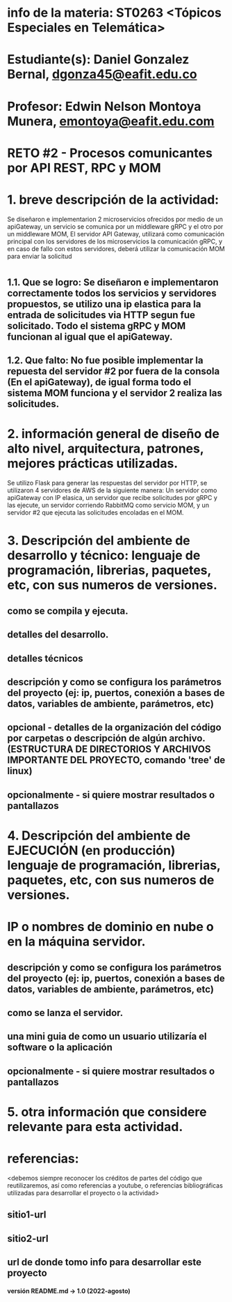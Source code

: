 # info de la materia: ST0263 <Tópicos Especiales en Telemática>
#
# Estudiante(s): Daniel Gonzalez Bernal, dgonza45@eafit.edu.co
#
# Profesor: Edwin Nelson Montoya Munera, emontoya@eafit.edu.com
#
# RETO #2 - Procesos comunicantes por API REST, RPC y MOM
#
# 1. breve descripción de la actividad:
Se diseñaron e implementarion 2 microservicios ofrecidos por medio de un apiGateway, un servicio se comunica por un middleware gRPC y el otro por un middleware MOM, El servidor API Gateway, utilizará como comunicación principal con los servidores de los microservicios la comunicación gRPC, y en caso de fallo con estos servidores, deberá utilizar la comunicación MOM para enviar la solicitud
#
## 1.1. Que se logro: Se diseñaron e implementaron correctamente todos los servicios y servidores propuestos, se utilizo una ip elastica para la entrada de solicitudes via HTTP segun fue solicitado. Todo el sistema gRPC y MOM funcionan al igual que el apiGateway.

## 1.2. Que falto: No fue posible implementar la repuesta del servidor #2 por fuera de la consola (En el apiGateway), de igual forma todo el sistema MOM funciona y el servidor 2 realiza las solicitudes.

# 2. información general de diseño de alto nivel, arquitectura, patrones, mejores prácticas utilizadas.
Se utilizo Flask para generar las respuestas del servidor por HTTP, se utilizaron 4 servidores de AWS de la siguiente manera: Un servidor como apiGateway con IP elasica, un servidor que recibe solicitudes por gRPC y las ejecute, un servidor corriendo RabbitMQ como servicio MOM, y un servidor #2 que ejecuta las solicitudes encoladas en el MOM.

# 3. Descripción del ambiente de desarrollo y técnico: lenguaje de programación, librerias, paquetes, etc, con sus numeros de versiones.

## como se compila y ejecuta.
## detalles del desarrollo.
## detalles técnicos
## descripción y como se configura los parámetros del proyecto (ej: ip, puertos, conexión a bases de datos, variables de ambiente, parámetros, etc)
## opcional - detalles de la organización del código por carpetas o descripción de algún archivo. (ESTRUCTURA DE DIRECTORIOS Y ARCHIVOS IMPORTANTE DEL PROYECTO, comando 'tree' de linux)
## 
## opcionalmente - si quiere mostrar resultados o pantallazos 

# 4. Descripción del ambiente de EJECUCIÓN (en producción) lenguaje de programación, librerias, paquetes, etc, con sus numeros de versiones.

# IP o nombres de dominio en nube o en la máquina servidor.

## descripción y como se configura los parámetros del proyecto (ej: ip, puertos, conexión a bases de datos, variables de ambiente, parámetros, etc)

## como se lanza el servidor.

## una mini guia de como un usuario utilizaría el software o la aplicación

## opcionalmente - si quiere mostrar resultados o pantallazos 

# 5. otra información que considere relevante para esta actividad.

# referencias:
<debemos siempre reconocer los créditos de partes del código que reutilizaremos, así como referencias a youtube, o referencias bibliográficas utilizadas para desarrollar el proyecto o la actividad>
## sitio1-url 
## sitio2-url
## url de donde tomo info para desarrollar este proyecto

#### versión README.md -> 1.0 (2022-agosto)
